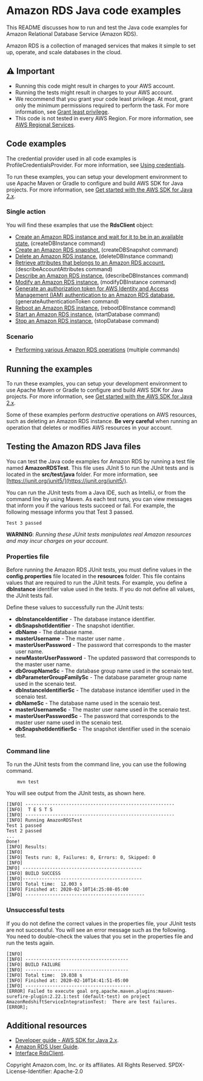 # Amazon RDS Java code examples

This README discusses how to run and test the Java code examples for Amazon Relational Database Service (Amazon RDS).

Amazon RDS is a collection of managed services that makes it simple to set up, operate, and scale databases in the cloud.

## ⚠️ Important
* Running this code might result in charges to your AWS account. 
* Running the tests might result in charges to your AWS account.
*  We recommend that you grant your code least privilege. At most, grant only the minimum permissions required to perform the task. For more information, see [Grant least privilege](https://docs.aws.amazon.com/IAM/latest/UserGuide/best-practices.html#grant-least-privilege). 
* This code is not tested in every AWS Region. For more information, see [AWS Regional Services](https://aws.amazon.com/about-aws/global-infrastructure/regional-product-services).

## Code examples

The credential provider used in all code examples is ProfileCredentialsProvider. For more information, see [Using credentials](https://docs.aws.amazon.com/sdk-for-java/latest/developer-guide/credentials.html).

To run these examples, you can setup your development environment to use Apache Maven or Gradle to configure and build AWS SDK for Java projects. For more information, 
see [Get started with the AWS SDK for Java 2.x](https://docs.aws.amazon.com/sdk-for-java/latest/developer-guide/get-started.html).

### Single action

You will find these examples that use the **RdsClient** object: 

- [Create an Amazon RDS instance and wait for it to be in an available state.](https://github.com/awsdocs/aws-doc-sdk-examples/blob/main/javav2/example_code/rds/src/main/java/com/example/rds/CreateDBInstance.java) (createDBInstance command)
- [Create an Amazon RDS snapshot.](https://github.com/awsdocs/aws-doc-sdk-examples/blob/main/javav2/example_code/rds/src/main/java/com/example/rds/CreateDBSnapshot.java) (createDBSnapshot command)
- [Delete an Amazon RDS instance.](https://github.com/awsdocs/aws-doc-sdk-examples/blob/main/javav2/example_code/rds/src/main/java/com/example/rds/DeleteDBInstance.java) (deleteDBInstance command)
- [Retrieve attributes that belongs to an Amazon RDS account.](https://github.com/awsdocs/aws-doc-sdk-examples/blob/main/javav2/example_code/rds/src/main/java/com/example/rds/DescribeAccountAttributes.java) (describeAccountAttributes command)
- [Describe an Amazon RDS instance.](https://github.com/awsdocs/aws-doc-sdk-examples/blob/main/javav2/example_code/rds/src/main/java/com/example/rds/DescribeDBInstances.java) (describeDBInstances command)
- [Modify an Amazon RDS instance.](https://github.com/awsdocs/aws-doc-sdk-examples/blob/main/javav2/example_code/rds/src/main/java/com/example/rds/ModifyDBInstance.java) (modifyDBInstance command)
- [Generate an authorization token for AWS Identity and Access Management (IAM) authentication to an Amazon RDS database.](https://github.com/awsdocs/aws-doc-sdk-examples/blob/main/javav2/example_code/rds/src/main/java/com/example/rds/GenerateRDSAuthToken.java) (generateAuthenticationToken command)
- [Reboot an Amazon RDS instance.](https://github.com/awsdocs/aws-doc-sdk-examples/blob/main/javav2/example_code/rds/src/main/java/com/example/rds/RebootDBInstance.java) (rebootDBInstance command)
- [Start an Amazon RDS instance.](https://github.com/awsdocs/aws-doc-sdk-examples/blob/main/javav2/example_code/rds/src/main/java/com/example/rds/startDatabase.java) (startDatabase command)
- [Stop an Amazon RDS instance.](https://github.com/awsdocs/aws-doc-sdk-examples/blob/main/javav2/example_code/rds/src/main/java/com/example/rds/stopDatabase.java) (stopDatabase command)

### Scenario

- [Performing various Amazon RDS operations](https://github.com/awsdocs/aws-doc-sdk-examples/blob/main/javav2/example_code/dynamodb/src/main/java/com/example/dynamodb/RDSScenario.java) (multiple commands)

## Running the examples
To run these examples, you can setup your development environment to use Apache Maven or Gradle to configure and build AWS SDK for Java projects. For more information, 
see [Get started with the AWS SDK for Java 2.x](https://docs.aws.amazon.com/sdk-for-java/latest/developer-guide/get-started.html). 

Some of these examples perform *destructive* operations on AWS resources, such as deleting an Amazon RDS instance. **Be very careful** when running an operation that deletes or modifies AWS resources in your account.

## Testing the Amazon RDS Java files

You can test the Java code examples for Amazon RDS by running a test file named **AmazonRDSTest**. This file uses JUnit 5 to run the JUnit tests and is located in the **src/test/java** folder. For more information, see [https://junit.org/junit5/](https://junit.org/junit5/).

You can run the JUnit tests from a Java IDE, such as IntelliJ, or from the command line by using Maven. As each test runs, you can view messages that inform you if the various tests succeed or fail. For example, the following message informs you that Test 3 passed.

	Test 3 passed

**WARNING**: _Running these JUnit tests manipulates real Amazon resources and may incur charges on your account._

 ### Properties file
Before running the Amazon RDS JUnit tests, you must define values in the **config.properties** file located in the **resources** folder. This file contains values that are required to run the JUnit tests. For example, you define a **dbInstance** identifier value used in the tests. If you do not define all values, the JUnit tests fail.

Define these values to successfully run the JUnit tests:

- **dbInstanceIdentifier** - The database instance identifier.   
- **dbSnapshotIdentifier** - The snapshot identifier.
- **dbName** - The database name.
- **masterUsername** - The master user name .
- **masterUserPassword** - The password that corresponds to the master user name.
- **newMasterUserPassword** - The updated password that corresponds to the master user name.
- **dbGroupNameSc** - The database group name used in the scenaio test.
- **dbParameterGroupFamilySc** - The database parameter group name used in the scenaio test.
- **dbInstanceIdentifierSc** - The database instance identifier used in the scenaio test.
- **dbNameSc** - The database name used in the scenaio test.
- **masterUsernameSc** -  The master user name used in the scenaio test.
- **masterUserPasswordSc** - The password that corresponds to the master user name used in the scenaio test.
- **dbSnapshotIdentifierSc** - The snapshot identifier used in the scenaio test.

### Command line
To run the JUnit tests from the command line, you can use the following command.

		mvn test

You will see output from the JUnit tests, as shown here.

	[INFO] -------------------------------------------------------
	[INFO]  T E S T S
	[INFO] -------------------------------------------------------
	[INFO] Running AmazonRDSTest
	Test 1 passed
	Test 2 passed
	...
	Done!
	[INFO] Results:
	[INFO]
	[INFO] Tests run: 8, Failures: 0, Errors: 0, Skipped: 0
	[INFO]
	INFO] --------------------------------------------
	[INFO] BUILD SUCCESS
	[INFO]--------------------------------------------
	[INFO] Total time:  12.003 s
	[INFO] Finished at: 2020-02-10T14:25:08-05:00
	[INFO] --------------------------------------------

### Unsuccessful tests

If you do not define the correct values in the properties file, your JUnit tests are not successful. You will see an error message such as the following. You need to double-check the values that you set in the properties file and run the tests again.

	[INFO]
	[INFO] --------------------------------------
	[INFO] BUILD FAILURE
	[INFO] --------------------------------------
	[INFO] Total time:  19.038 s
	[INFO] Finished at: 2020-02-10T14:41:51-05:00
	[INFO] ---------------------------------------
	[ERROR] Failed to execute goal org.apache.maven.plugins:maven-surefire-plugin:2.22.1:test (default-test) on project AmazonRedshiftServiceIntegrationTest:  There are test failures.
	[ERROR];
	
## Additional resources
* [Developer guide - AWS SDK for Java 2.x](https://docs.aws.amazon.com/sdk-for-java/latest/developer-guide/get-started.html).
* [Amazon RDS User Guide](https://docs.aws.amazon.com/AmazonRDS/latest/UserGuide/Welcome.html).
* [Interface RdsClient](https://sdk.amazonaws.com/java/api/latest/software/amazon/awssdk/services/rds/RdsClient.html).

Copyright Amazon.com, Inc. or its affiliates. All Rights Reserved. SPDX-License-Identifier: Apache-2.0	
	
